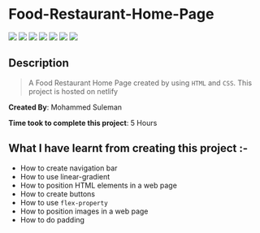 # Food-Restaurant-Home-Page

![](https://img.shields.io/badge/-HTML-orange)
![](https://img.shields.io/badge/-CSS-yellowgreen)
![](https://img.shields.io/badge/-CSS--POSITION-green)
![](https://img.shields.io/badge/-BUTTONS-blue)
![](https://img.shields.io/badge/-FLEX-crimson)
![](https://img.shields.io/badge/-LINEAR--GRADIENT-purple)
![](https://img.shields.io/badge/-NETLIFY-red)

## Description

>A Food Restaurant Home Page created by using `HTML` and `CSS`.
This project is hosted on netlify


**Created By**: Mohammed Suleman

**Time took to complete this project**: 5 Hours
## What I have learnt from creating this project :-
- How to create navigation bar
- How to use linear-gradient
- How to position HTML elements in a web page
- How to create buttons 
- How to use `flex-property`
- How to position images in a web page
- How to do padding

 <!-- ## [Live-Link](https://street-style-landing-page01.netlify.app/) of the project -->
